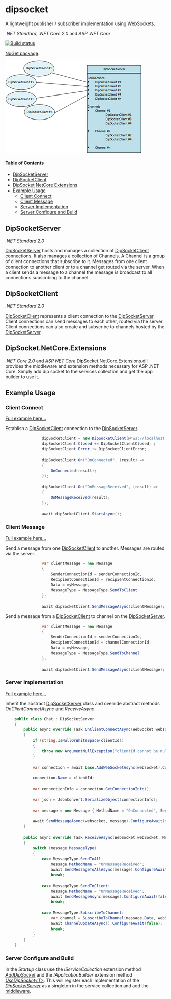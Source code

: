 # dipsocket

A lightweight publisher / subscriber implementation using WebSockets.

*.NET Standard*, *.NET Core 2.0* and *ASP .NET Core*

[![Build status](https://ci.appveyor.com/api/projects/status/2v4p02f4xrav4oeq?svg=true)](https://ci.appveyor.com/project/grantcolley/dipsocket)

[NuGet package](https://www.nuget.org/packages/DipSocket/).

![Alt text](/README-images/dipsocket.png?raw=true "DipSocket")

#### Table of Contents
* [DipSocketServer](#dipsocketserver)
* [DipSocketClient](#dipsocketclient)
* [DipSocket NetCore Extensions](#dipsocket-netcore-extensions)
* [Example Usage](#example-usage)
  * [Client Connect](#client-connect)
  * [Client Message](#client-message)
  * [Server Implementation](#server-implementation)
  * [Server Configure and Build](#server-configure-and-build)
  
## DipSocketServer
*.NET Standard 2.0*

[DipSocketServer](https://github.com/grantcolley/dipsocket/blob/master/src/DipSocket/Server/DipSocketServer.cs) hosts and manages a collection of [DipSocketClient](https://github.com/grantcolley/dipsocket/blob/master/src/DipSocket/Client/DipSocketClient.cs) connections. It also manages a collection of Channels. A Channel is a group of client connections that subscribe to it. Messages from one client connection to another client or to a channel get routed via the server. When a client sends a message to a channel the message is broadcast to all connections subscribing to the channel.

## DipSocketClient
*.NET Standard 2.0*

[DipSocketClient](https://github.com/grantcolley/dipsocket/blob/master/src/DipSocket/Client/DipSocketClient.cs) represents a client connection to the [DipSocketServer](https://github.com/grantcolley/dipsocket/blob/master/src/DipSocket/Server/DipSocketServer.cs). Client connections can send messages to each other, routed via the server. Client connections can also create and subscribe to channels hosted by the [DipSocketServer](https://github.com/grantcolley/dipsocket/blob/master/src/DipSocket/Server/DipSocketServer.cs).

## DipSocket.NetCore.Extensions
*.NET Core 2.0* and *ASP NET Core*
DipSocket.NetCore.Extensions.dll provides the middleware and extension methods necessary for ASP .NET Core. Simply add dip socket to the services collection and get the app builder to use it.

## Example Usage

### Client Connect
[Full example here...](https://github.com/grantcolley/dipsocket/blob/master/test/Client/ViewModel/ChatViewModel.cs)

Establish a [DipSocketClient](https://github.com/grantcolley/dipsocket/blob/master/src/DipSocket/Client/DipSocketClient.cs) connection to the [DipSocketServer](https://github.com/grantcolley/dipsocket/blob/master/src/DipSocket/Server/DipSocketServer.cs).
```C#
                dipSocketClient = new DipSocketClient(@"ws://localhost:6000/chat", "clientId");
                dipSocketClient.Closed += DipSocketClientClosed; ;
                dipSocketClient.Error += DipSocketClientError;

                dipSocketClient.On("OnConnected", (result) =>
                {
                    OnConnected(result);
                });

                dipSocketClient.On("OnMessageReceived", (result) =>
                {
                    OnMessageReceived(result);
                });

                await dipSocketClient.StartAsync();
```

### Client Message
[Full example here...](https://github.com/grantcolley/dipsocket/blob/master/test/Client/ViewModel/ChatViewModel.cs)

Send a message from one [DipSocketClient](https://github.com/grantcolley/dipsocket/blob/master/src/DipSocket/Client/DipSocketClient.cs) to another. Messages are routed via the server.
```C#
                var clientMessage = new Message
                {
                    SenderConnectionId = senderConnectionId,
                    RecipientConnectionId = recipientConnectionId,
                    Data = myMessage,
                    MessageType = MessageType.SendToClient
                };
                
                await dipSocketClient.SendMessageAsync(clientMessage);
```

Send a message from a [DipSocketClient](https://github.com/grantcolley/dipsocket/blob/master/src/DipSocket/Client/DipSocketClient.cs) to channel on the [DipSocketServer](https://github.com/grantcolley/dipsocket/blob/master/src/DipSocket/Server/DipSocketServer.cs).
```C#
                var clientMessage = new Message
                {
                    SenderConnectionId = senderConnectionId,
                    RecipientConnectionId = channelConnectionId,
                    Data = myMessage,
                    MessageType = MessageType.SendToChannel
                };
                
                await dipSocketClient.SendMessageAsync(clientMessage);
```

### Server Implementation
[Full example here...](https://github.com/grantcolley/dipsocket/blob/master/test/ChatServer/Chat.cs)

Inherit the abstract [DipSocketServer](https://github.com/grantcolley/dipsocket/blob/master/src/DipSocket/Server/DipSocketServer.cs) class and override abstract methods *OnClientConnectAsync* and *ReceiveAsync*.
```C#
    public class Chat : DipSocketServer
    {
        public async override Task OnClientConnectAsync(WebSocket websocket, string clientId)
        {
            if (string.IsNullOrWhiteSpace(clientId))
            {
                throw new ArgumentNullException("clientId cannot be null or empty.");
            }

            var connection = await base.AddWebSocketAsync(websocket).ConfigureAwait(false);

            connection.Name = clientId;

            var connectionInfo = connection.GetConnectionInfo();

            var json = JsonConvert.SerializeObject(connectionInfo);
            
            var message = new Message { MethodName = "OnConnected", SenderConnectionId = "Chat", Data = json };

            await SendMessageAsync(websocket, message).ConfigureAwait(false);
        }

        public async override Task ReceiveAsync(WebSocket webSocket, Message message)
        {
            switch (message.MessageType)
            {
                case MessageType.SendToAll:
                    message.MethodName = "OnMessageReceived";
                    await SendMessageToAllAsync(message).ConfigureAwait(false);
                    break;

                case MessageType.SendToClient:
                    message.MethodName = "OnMessageReceived";
                    await SendMessageAsync(message).ConfigureAwait(false);
                    break;

                case MessageType.SubscribeToChannel:
                    var channel = SubscribeToChannel(message.Data, webSocket);
                    await ChannelUpdateAsync().ConfigureAwait(false);
                    break;
            }
        }
    }
```

### Server Configure and Build
In the *Startup* class use the *IServiceCollection* extension method [*AddDipSocket*](https://github.com/grantcolley/dipsocket/blob/master/src/DipSocket.NetCore.Extensions/ServiceCollectionExtensions.cs) and the *IApplicationBuilder* extension method [*UseDipSocket\<T>*](https://github.com/grantcolley/dipsocket/blob/master/src/DipSocket.NetCore.Extensions/MiddlewareExtensions.cs). This will register each implementation of the *[DipSocketServer](https://github.com/grantcolley/dipsocket/blob/master/src/DipSocket/Server/DipSocketServer.cs)* as a singleton in the service collection and add the [middleware](https://github.com/grantcolley/dipsocket/blob/master/src/DipSocket.NetCore.Extensions/DipSocketMiddleware.cs).
 
```C#
```
